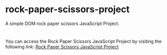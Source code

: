 # rock-paper-scissors-project
A simple DOM rock paper scissors JavaScript Project.
#
You can access the Rock Paper Scissors JavaScript Project by visiting the following link: [Rock Paper Scissors JavaScript Project](https://sanjanacheekatipalli.github.io/ROCK-PAPER-SCISSORS-GAME/)


 

